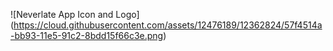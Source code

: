 ![Neverlate App Icon and Logo] (https://cloud.githubusercontent.com/assets/12476189/12362824/57f4514a-bb93-11e5-91c2-8bdd15f66c3e.png)
